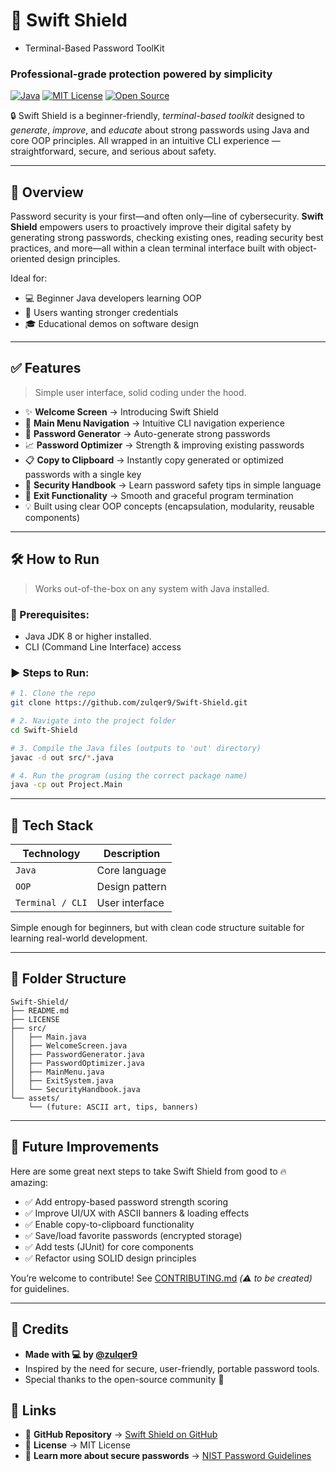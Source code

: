 # 🚀 **Swift Shield**
* Terminal-Based Password ToolKit 
### **Professional-grade protection powered by simplicity**

[![Java](https://img.shields.io/badge/Built%20With-Java-007396?style=for-the-badge&logo=java)](https://www.java.com/) [![MIT License](https://img.shields.io/badge/License-MIT-green?style=for-the-badge)](LICENSE) [![Open Source](https://img.shields.io/badge/Open%20Source-Yes-blue?style=for-the-badge)](https://github.com/zulqer9/Swift-Shield)

🔒 Swift Shield is a beginner-friendly, *terminal-based toolkit* designed to *generate*, *improve*, and *educate* about strong passwords using Java and core OOP principles. All wrapped in an intuitive CLI experience — straightforward, secure, and serious about safety.

---

## 🧠 Overview

Password security is your first—and often only—line of cybersecurity. **Swift Shield** empowers users to proactively improve their digital safety by generating strong passwords, checking existing ones, reading security best practices, and more—all within a clean terminal interface built with object-oriented design principles.

Ideal for:
- 💻 Beginner Java developers learning OOP
- 🔐 Users wanting stronger credentials
- 🎓 Educational demos on software design

---

## ✅ Features

> Simple user interface, solid coding under the hood.

- ✨ **Welcome Screen** → Introducing Swift Shield
- 🧭 **Main Menu Navigation** → Intuitive CLI navigation experience
- 🔐 **Password Generator** → Auto-generate strong passwords
- 📈 **Password Optimizer** → Strength & improving existing passwords
- 📋 **Copy to Clipboard** → Instantly copy generated or optimized passwords with a single key
- 📘 **Security Handbook** → Learn password safety tips in simple language
- 🚪 **Exit Functionality** → Smooth and graceful program termination
- 💡 Built using clear OOP concepts (encapsulation, modularity, reusable components)

---

## 🛠️ How to Run

> Works out-of-the-box on any system with Java installed.

### 🔄 Prerequisites:
- Java JDK 8 or higher installed.
- CLI (Command Line Interface) access

### ▶️ Steps to Run:
```bash
# 1. Clone the repo
git clone https://github.com/zulqer9/Swift-Shield.git

# 2. Navigate into the project folder
cd Swift-Shield

# 3. Compile the Java files (outputs to 'out' directory)
javac -d out src/*.java

# 4. Run the program (using the correct package name)
java -cp out Project.Main

```

---

## 🧰 Tech Stack

| Technology | Description         |
|------------|---------------------|
| `Java`     | Core language       |
| `OOP`      | Design pattern      |
| `Terminal / CLI` | User interface |

Simple enough for beginners, but with clean code structure suitable for learning real-world development.

---

## 📁 Folder Structure

```
Swift-Shield/
├── README.md
├── LICENSE
├── src/
│   ├── Main.java
│   ├── WelcomeScreen.java
│   ├── PasswordGenerator.java
│   ├── PasswordOptimizer.java
│   ├── MainMenu.java
│   ├── ExitSystem.java
│   └── SecurityHandbook.java
└── assets/
    └── (future: ASCII art, tips, banners)
```

---

## 🚀 Future Improvements

Here are some great next steps to take Swift Shield from good to 🔥 amazing:

- ✅ Add entropy-based password strength scoring
- ✅ Improve UI/UX with ASCII banners & loading effects
- ✅ Enable copy-to-clipboard functionality
- ✅ Save/load favorite passwords (encrypted storage)
- ✅ Add tests (JUnit) for core components
- ✅ Refactor using SOLID design principles

You’re welcome to contribute! See [CONTRIBUTING.md](CONTRIBUTING.md) *(⚠️ to be created)* for guidelines.

---

## 🙌 Credits

- **Made with 💻 by [@zulqer9](https://github.com/zulqer9)**
- Inspired by the need for secure, user-friendly, portable password tools.
- Special thanks to the open-source community 💙
  

## 📌 Links

- 🔗 **GitHub Repository** → [Swift Shield on GitHub](https://github.com/zulqer9/Swift-Shield)
- 📜 **License** → MIT License
- 🧠 **Learn more about secure passwords** → [NIST Password Guidelines](https://pages.nist.gov/800-63-3/#sec5)


